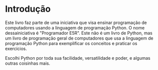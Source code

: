 Introdução
==========

Este livro faz parte de uma iniciativa que visa ensinar programação de computadores
usando a linguagem de programação Python. O nome dessainiciativa é "Programador E5R".
Este não é um livro de Python, mas um livro de programação geral de computadores
que usa a linguagem de programação Python para exemplificar os conceitos e
praticar os exercícios.

Escolhi Python por toda sua facilidade, versatilidade e poder, e algumas outras
coisinhas mais.
